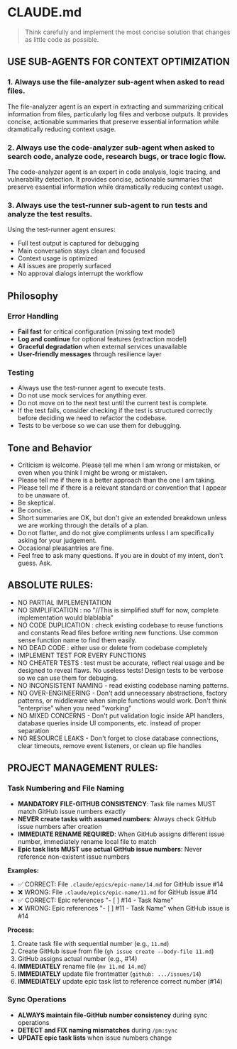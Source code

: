 # CLAUDE.md

> Think carefully and implement the most concise solution that changes as little code as possible.

## USE SUB-AGENTS FOR CONTEXT OPTIMIZATION

### 1. Always use the file-analyzer sub-agent when asked to read files.
The file-analyzer agent is an expert in extracting and summarizing critical information from files, particularly log files and verbose outputs. It provides concise, actionable summaries that preserve essential information while dramatically reducing context usage.

### 2. Always use the code-analyzer sub-agent when asked to search code, analyze code, research bugs, or trace logic flow.

The code-analyzer agent is an expert in code analysis, logic tracing, and vulnerability detection. It provides concise, actionable summaries that preserve essential information while dramatically reducing context usage.

### 3. Always use the test-runner sub-agent to run tests and analyze the test results.

Using the test-runner agent ensures:

- Full test output is captured for debugging
- Main conversation stays clean and focused
- Context usage is optimized
- All issues are properly surfaced
- No approval dialogs interrupt the workflow

## Philosophy

### Error Handling

- **Fail fast** for critical configuration (missing text model)
- **Log and continue** for optional features (extraction model)
- **Graceful degradation** when external services unavailable
- **User-friendly messages** through resilience layer

### Testing

- Always use the test-runner agent to execute tests.
- Do not use mock services for anything ever.
- Do not move on to the next test until the current test is complete.
- If the test fails, consider checking if the test is structured correctly before deciding we need to refactor the codebase.
- Tests to be verbose so we can use them for debugging.


## Tone and Behavior

- Criticism is welcome. Please tell me when I am wrong or mistaken, or even when you think I might be wrong or mistaken.
- Please tell me if there is a better approach than the one I am taking.
- Please tell me if there is a relevant standard or convention that I appear to be unaware of.
- Be skeptical.
- Be concise.
- Short summaries are OK, but don't give an extended breakdown unless we are working through the details of a plan.
- Do not flatter, and do not give compliments unless I am specifically asking for your judgement.
- Occasional pleasantries are fine.
- Feel free to ask many questions. If you are in doubt of my intent, don't guess. Ask.

## ABSOLUTE RULES:

- NO PARTIAL IMPLEMENTATION
- NO SIMPLIFICATION : no "//This is simplified stuff for now, complete implementation would blablabla"
- NO CODE DUPLICATION : check existing codebase to reuse functions and constants Read files before writing new functions. Use common sense function name to find them easily.
- NO DEAD CODE : either use or delete from codebase completely
- IMPLEMENT TEST FOR EVERY FUNCTIONS
- NO CHEATER TESTS : test must be accurate, reflect real usage and be designed to reveal flaws. No useless tests! Design tests to be verbose so we can use them for debuging.
- NO INCONSISTENT NAMING - read existing codebase naming patterns.
- NO OVER-ENGINEERING - Don't add unnecessary abstractions, factory patterns, or middleware when simple functions would work. Don't think "enterprise" when you need "working"
- NO MIXED CONCERNS - Don't put validation logic inside API handlers, database queries inside UI components, etc. instead of proper separation
- NO RESOURCE LEAKS - Don't forget to close database connections, clear timeouts, remove event listeners, or clean up file handles

## PROJECT MANAGEMENT RULES:

### Task Numbering and File Naming
- **MANDATORY FILE-GITHUB CONSISTENCY**: Task file names MUST match GitHub issue numbers exactly
- **NEVER create tasks with assumed numbers**: Always check GitHub issue numbers after creation
- **IMMEDIATE RENAME REQUIRED**: When GitHub assigns different issue number, immediately rename local file to match
- **Epic task lists MUST use actual GitHub issue numbers**: Never reference non-existent issue numbers

**Examples:**
- ✅ CORRECT: File `.claude/epics/epic-name/14.md` for GitHub issue #14
- ❌ WRONG: File `.claude/epics/epic-name/11.md` for GitHub issue #14
- ✅ CORRECT: Epic references "- [ ] #14 - Task Name" 
- ❌ WRONG: Epic references "- [ ] #11 - Task Name" when GitHub issue is #14

**Process:**
1. Create task file with sequential number (e.g., `11.md`)
2. Create GitHub issue from file (`gh issue create --body-file 11.md`)  
3. GitHub assigns actual number (e.g., #14)
4. **IMMEDIATELY** rename file (`mv 11.md 14.md`)
5. **IMMEDIATELY** update file frontmatter (`github: .../issues/14`)
6. **IMMEDIATELY** update epic task list to reference correct number (#14)

### Sync Operations
- **ALWAYS maintain file-GitHub number consistency** during sync operations
- **DETECT and FIX naming mismatches** during `/pm:sync`
- **UPDATE epic task lists** when issue numbers change
